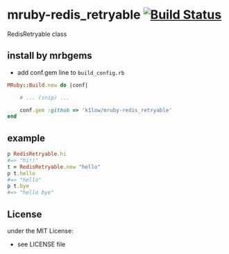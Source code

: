 # mruby-redis_retryable   [![Build Status](https://travis-ci.org/k1low/mruby-redis_retryable.svg?branch=master)](https://travis-ci.org/k1low/mruby-redis_retryable)
RedisRetryable class
## install by mrbgems
- add conf.gem line to `build_config.rb`

```ruby
MRuby::Build.new do |conf|

    # ... (snip) ...

    conf.gem :github => 'k1low/mruby-redis_retryable'
end
```
## example
```ruby
p RedisRetryable.hi
#=> "hi!!"
t = RedisRetryable.new "hello"
p t.hello
#=> "hello"
p t.bye
#=> "hello bye"
```

## License
under the MIT License:
- see LICENSE file
